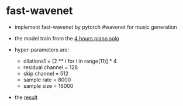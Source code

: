 # fast-wavenet
- implement fast-wavenet by pytorch
#wavenet for music generation
- the model train from the [4 hours piano solo](https://www.youtube.com/watch?v=EhO_MrRfftU)
- hyper-parameters are:
	- dilations1 = [2 ** i for i in range(11)] * 4
	- residual channel = 128
	- skip channel = 512
	- sample rate = 8000
	- sample size = 16000

- the [result](https://soundcloud.com/shicheng-chen-147753167/wavenet-generate-piano)